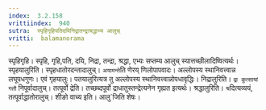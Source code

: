 ```yaml
---
index:  3.2.158
vrittiindex:  940
sutra:  स्पृहिगृहिपतिदयिनिद्रातन्द्राश्रद्धाभ्य आलुच्
vritti:  balamanorama 
---
```


स्पृहिगृहि। स्पृहि, गृहि,पति, दयि, निद्रा, तन्द्रा, श्रद्धा, एभ्यः सप्तम्य आलुच् स्यात्तच्छीलादिष्वित्यर्थः। स्पृहयालुरिति। स्पृहधातोरदन्तादालुच्। `अयामन्ते`ति णेरय् णिलोपापवादः। अल्लोपस्य स्थानिवत्त्वान्न लघूपधगुणः। एवं गृहयालुः। पतयालुरित्यत्र तु अल्लोपस्य स्थानिवत्त्वान्नोपधावृद्धिः। निद्रालुरिति। `द्रा कुत्सायां गतौ` निपूर्वादालुच्। तत्पूर्वो द्रेति। तच्छब्दपूर्वो द्राधातुस्तन्द्रेत्यनेन गृह्यत इत्यर्थः। श्रद्धालुरिति। `श्र`दित्यव्ययं, तत्पूर्वाद्धातोरालुच्। शीङो वाच्य इति। आलु`जिति शेषः। 

